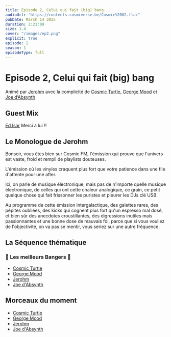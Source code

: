 ```yaml
---
title: Episode 2, Celui qui fait (big) bang.
audioUrl: "https://contents.cosmiverse.be/Cosmic%2002.flac"
pubDate: March 14 2025
duration: 2:21:09
size: 1.4
cover: "/images/ep2.png"
explicit: true
episode: 2
season: 1
episodeType: full
---
```


# Episode 2, Celui qui fait (big) bang

Animé par [Jerohm](https://jerohm.com/) avec la complicité de [Cosmic Turtle](https://i.seadn.io/gcs/files/a552993aecdcdb0aedd93116bc207e59.png?auto=format&w=1400&fr=1), [George Mood](https://soundcloud.com/george_mood) et [Joe d’Absynth](https://soundcloud.com/gregory-berger-1)


## Guest Mix

[Ed Isar](https://fr.ra.co/dj/edisar) Merci à lui !!

## Le Monologue de Jerohm
Bonsoir, vous êtes bien sur Cosmic FM, l'émission qui prouve que l'univers est vaste, froid et rempli de playlists douteuses.

L'émission où les vinyles craquent plus fort que votre patience dans une file d'attente pour une after.

Ici, on parle de musique électronique, mais pas de n'importe quelle musique électronique, de celles qui ont cette chaleur analogique, ce grain, ce petit quelque chose qui fait frissonner les puristes et pleurer les DJs clé USB. 

Au programme de cette émission intergalactique, des galettes rares, des pépites oubliées, des kicks qui cognent plus fort qu'un espresso mal dosé, et bien sûr des anecdotes croustillantes, des digressions inutiles mais passionnantes et une bonne dose de mauvais foi, parce que si vous vouliez de l'objectivité, on va pas se mentir, vous seriez sur une autre fréquence.


## La Séquence thématique 
### 🚀 Les meilleurs Bangers 🚀

- [Cosmic Turtle](https://www.youtube.com/watch?v=eHViRTrY964)
- [George Mood](https://www.youtube.com/watch?v=VcjBv_QEXIw)
- [Jerohm](https://www.youtube.com/watch?v=dQw4w9WgXcQ)
- [Joe d'Absynth](https://www.youtube.com/watch?v=gINMmP_Qu18)

## Morceaux du moment

- [Cosmic Turtle](https://www.youtube.com/watch?v=uPKScUHal9M)
- [George Mood](https://www.youtube.com/watch?v=QQqwkPuD_Zo)
- [Jerohm](https://www.youtube.com/watch?v=7HTOmW-fJ_4)
- [Joe d'Absynth](https://www.youtube.com/watch?v=E24M0oTwxw4)
